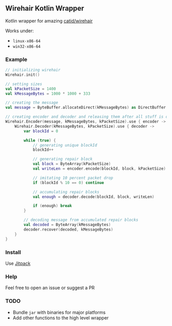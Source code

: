 ## Wirehair Kotlin Wrapper

Kotlin wrapper for amazing [catid/wirehair](https://github.com/catid/wirehair)

Works under:
* `linux-x86-64`
* `win32-x86-64`

### Example
```kotlin
// initializing wirehair
Wirehair.init()

// setting sizes
val kPacketSize = 1400
val kMessageBytes = 1000 * 1000 + 333

// creating the message
val message = ByteBuffer.allocateDirect(kMessageBytes) as DirectBuffer

// creating encoder and decoder and releasing them after all stuff is done
Wirehair.Encoder(message, kMessageBytes, kPacketSize).use { encoder ->
    Wirehair.Decoder(kMessageBytes, kPacketSize).use { decoder ->
        var blockId = 0

        while (true) {
            // generating unique blockId
            blockId++

            // generating repair block
            val block = ByteArray(kPacketSize)
            val writeLen = encoder.encode(blockId, block, kPacketSize)

            // imitating 10 percent packet drop
            if (blockId % 10 == 0) continue

            // accumulating repair blocks
            val enough = decoder.decode(blockId, block, writeLen)

            if (enough) break
        }

        // decoding message from accumulated repair blocks
        val decoded = ByteArray(kMessageBytes)
        decoder.recover(decoded, kMessageBytes)
    }
}
```

### Install
Use [Jitpack](https://jitpack.io/)

### Help
Feel free to open an issue or suggest a PR

### TODO
* Bundle `jar` with binaries for major platforms
* Add other functions to the high level wrapper
